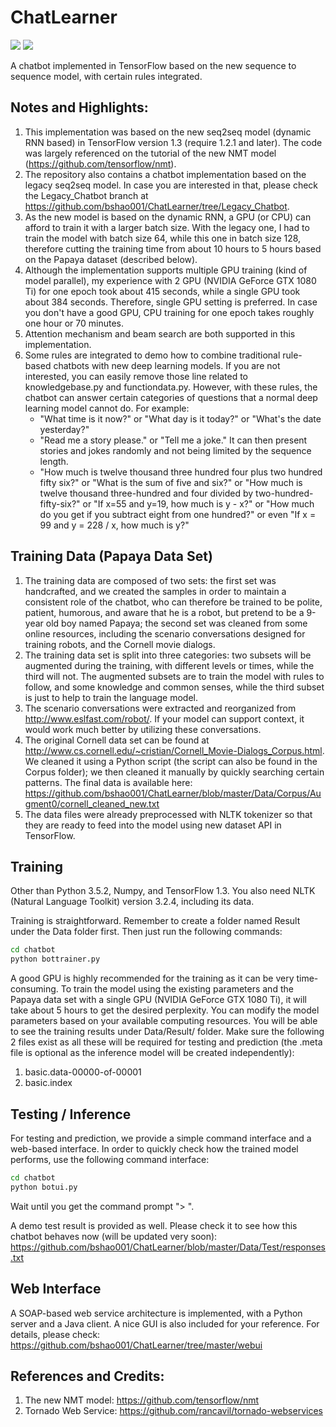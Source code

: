 # ChatLearner

![](https://img.shields.io/badge/python-3.5.2-brightgreen.svg)  ![](https://img.shields.io/badge/tensorflow-1.3.0-yellowgreen.svg)

A chatbot implemented in TensorFlow based on the new sequence to sequence model, with certain rules integrated.

## Notes and Highlights:
1. This implementation was based on the new seq2seq model (dynamic RNN based) in TensorFlow version 1.3 (require 1.2.1 and later). The code was largely referenced on the tutorial of the new NMT model (https://github.com/tensorflow/nmt).
2. The repository also contains a chatbot implementation based on the legacy seq2seq model. In case you are interested in that, please check the Legacy_Chatbot branch at https://github.com/bshao001/ChatLearner/tree/Legacy_Chatbot.
3. As the new model is based on the dynamic RNN, a GPU (or CPU) can afford to train it with a larger batch size. With the legacy one, I had to train the model with batch size 64, while this one in batch size 128, therefore cutting the training time from about 10 hours to 5 hours based on the Papaya dataset (described below).
4. Although the implementation supports multiple GPU training (kind of model parallel), my experience with 2 GPU (NVIDIA GeForce GTX 1080 Ti) for one epoch took about 415 seconds, while a single GPU took about 384 seconds. Therefore, single GPU setting is preferred. In case you don't have a good GPU, CPU training for one epoch takes roughly one hour or 70 minutes.
5. Attention mechanism and beam search are both supported in this implementation.
6. Some rules are integrated to demo how to combine traditional rule-based chatbots with new deep learning models. If you are not interested, you can easily remove those line related to knowledgebase.py and functiondata.py. However, with these rules, the chatbot can answer certain categories of questions that a normal deep learning model cannot do. For example:
   * "What time is it now?" or "What day is it today?" or "What's the date yesterday?"
   * "Read me a story please." or "Tell me a joke." It can then present stories and jokes randomly and not being limited by the sequence length.
   * "How much is twelve thousand three hundred four plus two hundred fifty six?" or "What is the sum of five and six?" or "How much is twelve thousand three-hundred and four divided by two-hundred-fifty-six?" or "If x=55 and y=19, how much is y - x?" or "How much do you get if you subtract eight from one hundred?" or even "If x = 99 and y = 228 / x, how much is y?"

## Training Data (Papaya Data Set)
1. The training data are composed of two sets: the first set was handcrafted, and we created the samples in order to maintain a consistent role of the chatbot, who can therefore be trained to be polite, patient, humorous, and aware that he is a robot, but pretend to be a 9-year old boy named Papaya; the second set was cleaned from some online resources, including the scenario conversations designed for training robots, and the Cornell movie dialogs.
2. The training data set is split into three categories: two subsets will be augmented during the training, with different levels or times, while the third will not. The augmented subsets are to train the model with rules to follow, and some knowledge and common senses, while the third subset is just to help to train the language model.
3. The scenario conversations were extracted and reorganized from http://www.eslfast.com/robot/. If your model can support context, it would work much better by utilizing these conversations.
4. The original Cornell data set can be found at http://www.cs.cornell.edu/~cristian/Cornell_Movie-Dialogs_Corpus.html. We cleaned it using a Python script (the script can also be found in the Corpus folder); we then cleaned it manually by quickly searching certain patterns. The final data is available here: https://github.com/bshao001/ChatLearner/blob/master/Data/Corpus/Augment0/cornell_cleaned_new.txt
5. The data files were already preprocessed with NLTK tokenizer so that they are ready to feed into the model using new dataset API in TensorFlow.

## Training
Other than Python 3.5.2, Numpy, and TensorFlow 1.3. You also need NLTK (Natural Language Toolkit) version 3.2.4, including its data.

Training is straightforward. Remember to create a folder named Result under the Data folder first. Then just run the following commands:

```bash
cd chatbot
python bottrainer.py
```

A good GPU is highly recommended for the training as it can be very time-consuming. To train the model using the existing parameters and the Papaya data set with a single GPU (NVIDIA GeForce GTX 1080 Ti), it will take about 5 hours to get the desired perplexity. You can modify the model parameters based on your available computing resources. You will be able to see the training results under Data/Result/ folder. Make sure the following 2 files exist as all these will be required for testing and prediction (the .meta file is optional as the inference model will be created independently): 

1. basic.data-00000-of-00001
2. basic.index

## Testing / Inference
For testing and prediction, we provide a simple command interface and a web-based interface. In order to quickly check how the trained model performs, use the following command interface:

```bash
cd chatbot
python botui.py
```

Wait until you get the command prompt "> ".

A demo test result is provided as well. Please check it to see how this chatbot behaves now (will be updated very soon): https://github.com/bshao001/ChatLearner/blob/master/Data/Test/responses.txt

## Web Interface
A SOAP-based web service architecture is implemented, with a Python server and a Java client. A nice GUI is also included for your reference. For details, please check: https://github.com/bshao001/ChatLearner/tree/master/webui

## References and Credits:
1. The new NMT model: https://github.com/tensorflow/nmt
2. Tornado Web Service: https://github.com/rancavil/tornado-webservices

